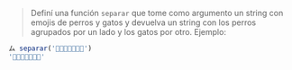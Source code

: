 > Definí una función `separar` que tome como argumento un string con emojis de perros y gatos y devuelva un string con los perros agrupados por un lado y los gatos por otro. Ejemplo:
>
```javascript
ム separar('🐶🐱🐶🐱🐱🐶🐶') 
'🐶🐶🐶🐶🐱🐱🐱'
```